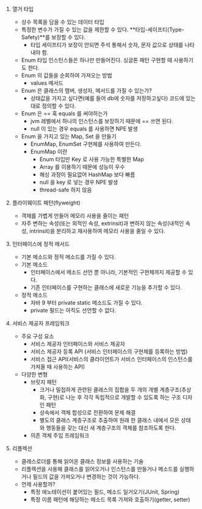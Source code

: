 1. 열거 타입
    * 상수 목록을 담을 수 있는 데이터 타입
    * 특정한 변수가 가질 수 있는 값을 제한할 수 있다. **타입-세이프티(Type-Safety)**를 보장할 수 있다.
        * 타입 세이프티가 보장이 안되면 주석 통해서 숫자, 문자 값으로 상태를 나타내야 함.
    * Enum 타입 인스턴스들은 하나만 만들어진다. 싱글톤 패턴 구현할 때 사용하기도 한다.
    * Enum 의 값들을 순회하여 가져오는 방법
        * values 메서드
    * Enum 은 클래스의 맴버, 생성자, 메서드를 가질 수 있는가?
        * 상태값을 가지고 싶다면(예를 들어 db에 숫자를 저장하고싶다)  코드에 있는대로 정의할 수 있다.
    * Enum 은 == 혹 equals 를 써야하는가
        * jvm 레벨에서 하나의 인스턴스를 보장하기 때문에 == 쓰면 된다.
        * null 이 있는 경우 equals 를 사용하면 NPE 발생
    * Enum 을 가지고 있는 Map, Set 을 만들기
        * EnumMap, EnumSet 구현체를 사용하여 만든다.
        * EnumMap 이란
            * Enum 타입만 Key 로 사용 가능한 특별한 Map
            * Array 를 이용하기 때문에 성능이 우수
            * 해싱 과정이 필요없어 HashMap 보다 빠름
            * null 을 key 로 넣는 경우 NPE 발생
            * thread-safe 하지 않음

2. 플라이웨이트 패턴(flyweight)
    * 객체를 가볍게 만들어 메모리 사용을 줄이는 패턴
    * 자주 변하는 속성(또는 외적인 속성, extrinsit)과 변하지 않는 속성(내적인 속성, intrinsit)을 분리하고 재사용하여 메모리 사용을 줄일 수 있다.

3. 인터페이스에 정적 메서드
    * 기본 메소드와 정적 메소드를 가질 수 있다.
    * 기본 메소드
        * 인터페이스에서 메소드 선언 뿐 아니라, 기본적인 구현체까지 제공할 수 있다.
        * 기존 인터페이스를 구현하는 클래스에 새로운 기능을 추가할 수 있다.
    * 정적 메소드
        * 자바 9 부터 private static 메소드도 가질 수 있다.
        * private 필드는 아직도 선언할 수 없다.

4. 서비스 제공자 프레임워크
    * 주요 구성 요소
        * 서비스 제공자 인터페이스와 서비스 제공자
        * 서비스 제공자 등록 API (서비스 인터페이스의 구현체를 등록하는 방법)
        * 서비스 접근 API(서비스의 클라이언트가 서비스 인터페이스의 인스턴스를 가져올 때 사용하는 API)
    * 다양한 변형
        * 브릿지 패턴
            * 크거나 밀접하게 관련된 클래스의 집합을 두 개의 개별 계층구조(추상화, 구현)로 나눈 후 각각 독립적으로 개발할 수 있도록 하는 구조 디자인 패턴
            * 상속에서 객체 합성으로 전환하여 문제 해결
            * 별도의 클래스 계층구조로 추출하여 원래 한 클래스 내에서 모든 상태와 행동들을 갖는 대신 새 계층구조의 객체를 참조하도록 한다.
        * 의존 객체 주입 프레임워크

5. 리플렉션
    * 클래스로더를 통해 읽어온 클래스 정보를 사용하는 기술
    * 리플렉션을 사용해 클래스를 읽어오거나 인스턴스를 만들거나 메소드를 실행하거나 필드의 값을 가져오거나 변경하는 것이 가능하다.
    * 언제 사용할까?
        * 특정 애노테이션이 붙어있는 필드, 메소드 일거오기(JUnit, Spring)
        * 특정 이름 패턴에 해당하는 메소드 목록 가져와 호출하기(getter, setter)














